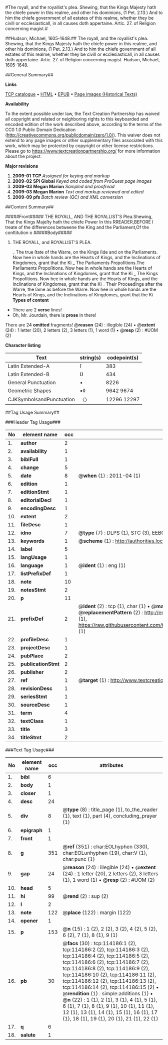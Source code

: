 #The royall, and the royallist's plea. Shewing, that the Kings Majesty hath the chiefe power in this realme, and other his dominions, (1 Pet. 2.13.) And to him the chiefe government of all estates of this realme, whether they be civill or ecclesiasticall, in all causes doth appertaine. Artic. 27. of Religion concerning magist.#

##Hudson, Michael, 1605-1648.##
The royall, and the royallist's plea. Shewing, that the Kings Majesty hath the chiefe power in this realme, and other his dominions, (1 Pet. 2.13.) And to him the chiefe government of all estates of this realme, whether they be civill or ecclesiasticall, in all causes doth appertaine. Artic. 27. of Religion concerning magist.
Hudson, Michael, 1605-1648.

##General Summary##

**Links**

[TCP catalogue](http://www.ota.ox.ac.uk/tcp/)  • 
[HTML](http://tei.it.ox.ac.uk/tcp/Texts-HTML/free/A86/A86679.html)  • 
[EPUB](http://tei.it.ox.ac.uk/tcp/Texts-EPUB/free/A86/A86679.epub) • 
[Page images (Historical Texts)](https://historicaltexts.jisc.ac.uk/eebo-99862037e)

**Availability**

To the extent possible under law, the Text Creation Partnership has waived all copyright and related or neighboring rights to this keyboarded and encoded edition of the work described above, according to the terms of the CC0 1.0 Public Domain Dedication (http://creativecommons.org/publicdomain/zero/1.0/). This waiver does not extend to any page images or other supplementary files associated with this work, which may be protected by copyright or other license restrictions. Please go to https://www.textcreationpartnership.org/ for more information about the project.

**Major revisions**

1. __2009-01__ __TCP__ *Assigned for keying and markup*
1. __2009-02__ __SPi Global__ *Keyed and coded from ProQuest page images*
1. __2009-03__ __Megan Marion__ *Sampled and proofread*
1. __2009-03__ __Megan Marion__ *Text and markup reviewed and edited*
1. __2009-09__ __pfs__ *Batch review (QC) and XML conversion*

##Content Summary##

#####Front#####
THE ROYALL, AND THE ROYALLIST'S Plea.Shewing, That the Kings Majeſty hath the chiefe Power In this RREADER,BEFORE I treate of the differences betweene the King and the Parliament,Of the conſtitution o
#####Body#####

1. THE ROYALL, and ROYALLIST'S PLEA.

    _ The true ſtate of the Warre, on the Kings ſide and on the Parliaments.
Now hee in whoſe hands are the Hearts of Kings, and the Inclinations of Kingdomes, grant that the Ki
    _ The Parliaments Propoſitions.The Parliaments Propoſitions.
Now hee in whoſe hands are the Hearts of Kings, and the Inclinations of Kingdomes, grant that the Ki
    _ The Kings Propoſitions.
Now hee in whoſe hands are the Hearts of Kings, and the Inclinations of Kingdomes, grant that the Ki
    _ Their Proceedings after the Warre, the ſame as before the Warre.
Now hee in whoſe hands are the Hearts of Kings, and the Inclinations of Kingdomes, grant that the Ki
**Types of content**

  * There are 2 **verse** lines!
  * Oh, Mr. Jourdain, there is **prose** in there!

There are 24 **omitted** fragments! 
 @__reason__ (24) : illegible (24)  •  @__extent__ (24) : 1 letter (20), 2 letters (2), 3 letters (1), 1 word (1)  •  @__resp__ (2) : #UOM (2)

**Character listing**


|Text|string(s)|codepoint(s)|
|---|---|---|
|Latin Extended-A|ſ|383|
|Latin Extended-B|Ʋ|434|
|General Punctuation|•|8226|
|Geometric Shapes|▪◊|9642 9674|
|CJKSymbolsandPunctuation|〈〉|12296 12297|

##Tag Usage Summary##

###Header Tag Usage###

|No|element name|occ|attributes|
|---|---|---|---|
|1.|__author__|2||
|2.|__availability__|1||
|3.|__biblFull__|1||
|4.|__change__|5||
|5.|__date__|8| @__when__ (1) : 2011-04 (1)|
|6.|__edition__|1||
|7.|__editionStmt__|1||
|8.|__editorialDecl__|1||
|9.|__encodingDesc__|1||
|10.|__extent__|2||
|11.|__fileDesc__|1||
|12.|__idno__|7| @__type__ (7) : DLPS (1), STC (3), EEBO-CITATION (1), PROQUEST (1), VID (1)|
|13.|__keywords__|1| @__scheme__ (1) : http://authorities.loc.gov/ (1)|
|14.|__label__|5||
|15.|__langUsage__|1||
|16.|__language__|1| @__ident__ (1) : eng (1)|
|17.|__listPrefixDef__|1||
|18.|__note__|10||
|19.|__notesStmt__|2||
|20.|__p__|11||
|21.|__prefixDef__|2| @__ident__ (2) : tcp (1), char (1)  •  @__matchPattern__ (2) : ([0-9\-]+):([0-9IVX]+) (1), (.+) (1)  •  @__replacementPattern__ (2) : http://eebo.chadwyck.com/downloadtiff?vid=$1&page=$2 (1), https://raw.githubusercontent.com/textcreationpartnership/Texts/master/tcpchars.xml#$1 (1)|
|22.|__profileDesc__|1||
|23.|__projectDesc__|1||
|24.|__pubPlace__|2||
|25.|__publicationStmt__|2||
|26.|__publisher__|2||
|27.|__ref__|1| @__target__ (1) : http://www.textcreationpartnership.org/docs/. (1)|
|28.|__revisionDesc__|1||
|29.|__seriesStmt__|1||
|30.|__sourceDesc__|1||
|31.|__term__|4||
|32.|__textClass__|1||
|33.|__title__|3||
|34.|__titleStmt__|2||


###Text Tag Usage###

|No|element name|occ|attributes|
|---|---|---|---|
|1.|__bibl__|6||
|2.|__body__|1||
|3.|__closer__|1||
|4.|__desc__|24||
|5.|__div__|8| @__type__ (8) : title_page (1), to_the_reader (1), text (1), part (4), concluding_prayer (1)|
|6.|__epigraph__|1||
|7.|__front__|1||
|8.|__g__|351| @__ref__ (351) : char:EOLhyphen (330), char:EOLunhyphen (19), char:V (1), char:punc (1)|
|9.|__gap__|24| @__reason__ (24) : illegible (24)  •  @__extent__ (24) : 1 letter (20), 2 letters (2), 3 letters (1), 1 word (1)  •  @__resp__ (2) : #UOM (2)|
|10.|__head__|5||
|11.|__hi__|99| @__rend__ (2) : sup (2)|
|12.|__l__|2||
|13.|__note__|122| @__place__ (122) : margin (122)|
|14.|__opener__|1||
|15.|__p__|153| @__n__ (15) : 1 (2), 2 (2), 3 (2), 4 (2), 5 (2), 6 (2), 7 (1), 8 (1), 9 (1)|
|16.|__pb__|30| @__facs__ (30) : tcp:114186:1 (2), tcp:114186:2 (2), tcp:114186:3 (2), tcp:114186:4 (2), tcp:114186:5 (2), tcp:114186:6 (2), tcp:114186:7 (2), tcp:114186:8 (2), tcp:114186:9 (2), tcp:114186:10 (2), tcp:114186:11 (2), tcp:114186:12 (2), tcp:114186:13 (2), tcp:114186:14 (2), tcp:114186:15 (2)  •  @__rendition__ (1) : simple:additions (1)  •  @__n__ (22) : 1 (1), 2 (1), 3 (1), 4 (1), 5 (1), 6 (1), 7 (1), 8 (1), 9 (1), 10 (1), 11 (1), 12 (1), 13 (1), 14 (1), 15 (1), 16 (1), 17 (1), 18 (1), 19 (1), 20 (1), 21 (1), 22 (1)|
|17.|__q__|6||
|18.|__salute__|1||
